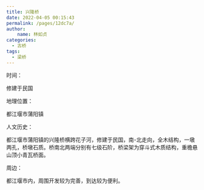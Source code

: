 ```yaml
---
title: 兴隆桥
date: 2022-04-05 00:15:43
permalink: /pages/12dc7a/
author:
    name: 林如贞
categories:
  - 古桥
tags:
  - 梁桥 
---
```

时间：

修建于民国

地理位置：

都江堰市蒲阳镇

人文历史：

都江堰市蒲阳镇的兴隆桥横跨花子河，修建于民国，南-北走向，全木结构，一墩两孔，桥墩石质。桥南北两端分别有七级石阶，桥梁架为穿斗式木质结构，重檐悬山顶小青瓦桥面。

周边：

都江堰市内，周围开发较为完善，到达较为便利。
